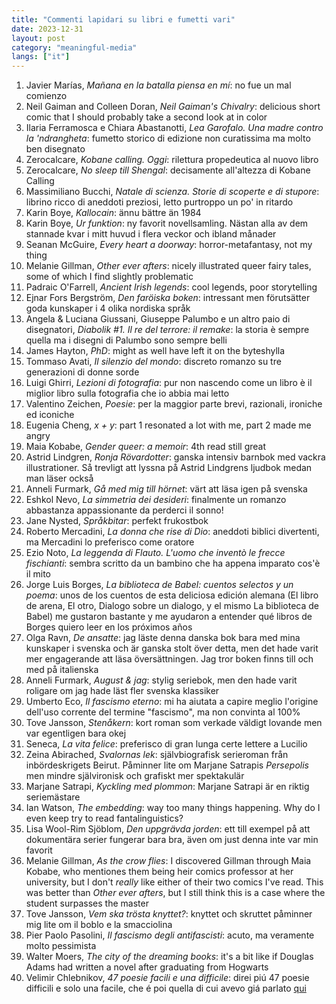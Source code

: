 ```yaml
---
title: "Commenti lapidari su libri e fumetti vari"
date: 2023-12-31
layout: post
category: "meaningful-media"
langs: ["it"]
---
```


1. Javier Marías, _Mañana en la batalla piensa en mí_: no fue un mal comienzo 
2. Neil Gaiman and Colleen Doran, _Neil Gaiman's Chivalry_: delicious short comic that I should probably take a second look at in color
3. Ilaria Ferramosca e Chiara Abastanotti, _Lea Garofalo. Una madre contro la 'ndrangheta_: fumetto storico di edizione non curatissima ma molto ben disegnato 
4. Zerocalcare, _Kobane calling. Oggi_: rilettura propedeutica al nuovo libro
5. Zerocalcare, _No sleep till Shengal_: decisamente all'altezza di Kobane Calling
6. Massimiliano Bucchi, _Natale di scienza. Storie di scoperte e di stupore_: librino ricco di aneddoti preziosi, letto purtroppo un po' in ritardo
7. Karin Boye, _Kallocain_: ännu bättre än 1984
8. Karin Boye, _Ur funktion_: ny favorit novellsamling. Nästan alla av dem stannade kvar i mitt huvud i flera veckor och ibland månader
9. Seanan McGuire, _Every heart a doorway_: horror-metafantasy, not my thing
10. Melanie Gillman, _Other ever afters_: nicely illustrated queer fairy tales, some of which I find slightly problematic
11. Padraic O'Farrell, _Ancient Irish legends_: cool legends, poor storytelling
12. Ejnar Fors Bergström, _Den faröiska boken_: intressant men förutsätter goda kunskaper i 4 olika nordiska språk
13. Angela & Luciana Giussani, Giuseppe Palumbo e un altro paio di disegnatori, _Diabolik #1. Il re del terrore: il remake_: la storia è sempre quella ma i disegni di Palumbo sono sempre belli
14. James Hayton, _PhD_: might as well have left it on the byteshylla
15. Tommaso Avati, _Il silenzio del mondo_: discreto romanzo su tre generazioni di donne sorde
16. Luigi Ghirri, _Lezioni di fotografia_: pur non nascendo come un libro è il miglior libro sulla fotografia che io abbia mai letto
17. Valentino Zeichen, _Poesie_: per la maggior parte brevi, razionali, ironiche ed iconiche
18. Eugenia Cheng, _x + y_: part 1 resonated a lot with me, part 2 made me angry
19. Maia Kobabe, _Gender queer: a memoir_: 4th read still great 
20. Astrid Lindgren, _Ronja Rövardotter_: ganska intensiv barnbok med vackra illustrationer. Så trevligt att lyssna på Astrid Lindgrens ljudbok medan man läser också
21. Anneli Furmark, _Gå med mig till hörnet_: värt att läsa igen på svenska
22. Eshkol Nevo, _La simmetria dei desideri_: finalmente un romanzo abbastanza appassionante da perderci il sonno!
23. Jane Nysted, _Språkbitar_: perfekt frukostbok
24. Roberto Mercadini, _La donna che rise di Dio_: aneddoti biblici divertenti, ma Mercadini lo preferisco come oratore
25. Ezio Noto, _La leggenda di Flauto. L'uomo che inventò le frecce fischianti_: sembra scritto da un bambino che ha appena imparato cos'è il mito
26. Jorge Luis Borges, _La biblioteca de Babel: cuentos selectos y un poema_: unos de los cuentos de esta deliciosa edición alemana (El libro de arena, El otro, Dialogo sobre un dialogo, y el mismo La biblioteca de Babel) me gustaron bastante y me ayudaron a entender qué libros de Borges quiero leer en los próximos años
27. Olga Ravn, _De ansatte_: jag läste denna danska bok bara med mina kunskaper i svenska och är ganska stolt över detta, men det hade varit mer engagerande att läsa översättningen. Jag tror boken finns till och med på italienska
28. Anneli Furmark, _August & jag_: stylig seriebok, men den hade varit roligare om jag hade läst fler svenska klassiker
29. Umberto Eco, _Il fascismo eterno_: mi ha aiutata a capire meglio l'origine dell'uso corrente del termine "fascismo", ma non convinta al 100%
30. Tove Jansson, _Stenåkern_: kort roman som verkade väldigt lovande men var egentligen bara okej
31. Seneca, _La vita felice_: preferisco di gran lunga certe lettere a Lucilio
32. Zeina Abirached, _Svalornas lek_: självbiografisk serieroman från inbördeskrigets Beirut. Påminner lite om Marjane Satrapis _Persepolis_ men mindre självironisk och grafiskt mer spektakulär
33. Marjane Satrapi, _Kyckling med plommon_: Marjane Satrapi är en riktig seriemästare
34. Ian Watson, _The embedding_: way too many things happening. Why do I even keep try to read fantalinguistics?
35. Lisa Wool-Rim Sjöblom, _Den uppgrävda jorden_: ett till exempel på att dokumentära serier fungerar bara bra, även om just denna inte var min favorit
36. Melanie Gillman, _As the crow flies_: I discovered Gillman through Maia Kobabe, who mentiones them being heir comics professor at her university, but I don't _really_ like either of their two comics I've read. This was better than _Other ever afters_, but I still think this is a case where the student surpasses the master
37. Tove Jansson, _Vem ska trösta knyttet?_: knyttet och skruttet påminner mig lite om il boblo e la smacciolina
38. Pier Paolo Pasolini, _Il fascismo degli antifascisti_: acuto, ma veramente molto pessimista
39. Walter Moers, _The city of the dreaming books_: it's a bit like if Douglas Adams had written a novel after graduating from Hogwarts
40. Velimir Chlebnikov, _47 poesie facili e una difficile_: direi piú 47 poesie difficili e solo una facile, che é poi quella di cui avevo giá parlato [qui](/home/harisont/Repos/harisont/harisont.github.io/_posts/2022-03-29-meaningful-media.md#2-un-bellissimo-video-di-roberto-mercadini-sul-poeta-russo-velimir-chlebnikov-it--sv) 